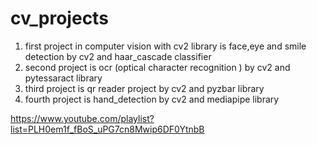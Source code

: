 # cv_projects
1. first project in computer vision with cv2 library is face,eye and smile detection by cv2 and haar_cascade classifier
2. second project is ocr (optical character recognition ) by cv2 and pytessaract library 
3. third project is qr reader project  by   cv2 and pyzbar library
4. fourth project is hand_detection    by    cv2 and  mediapipe library




https://www.youtube.com/playlist?list=PLH0em1f_fBoS_uPG7cn8Mwip6DF0YtnbB
